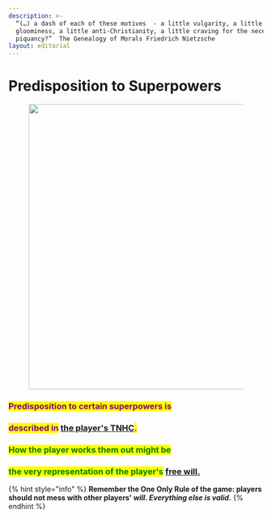 ```yaml
---
description: >-
  “(…) a dash of each of these motives  - a little vulgarity, a little
  gloominess, a little anti-Christianity, a little craving for the necessary
  piquancy?”  The Genealogy of Morals Friedrich Nietzsche
layout: editorial
---
```


# Predisposition to Superpowers

<figure><img src="../../../../../../.gitbook/assets/pexels-btgl-♡-13374653.jpg" alt="" width="563"><figcaption></figcaption></figure>

### <mark style="color:purple;">Predisposition to certain superpowers is</mark>&#x20;

### <mark style="color:purple;">described in</mark> [the player's TNHC](../../../../astrology/the-usdchoice-of-astrology/the-hubble-chart-thc/birth-chart/)<mark style="color:purple;">.</mark>

### <mark style="color:green;">How the player works them out might be</mark>&#x20;

### <mark style="color:green;">the very representation of the player's</mark> [free will.](../../undefined-1/)

{% hint style="info" %}
**Remember the One Only Rule of the game: players should not mess with other players'&#x20;**_**will. Everything else is valid.**_
{% endhint %}
